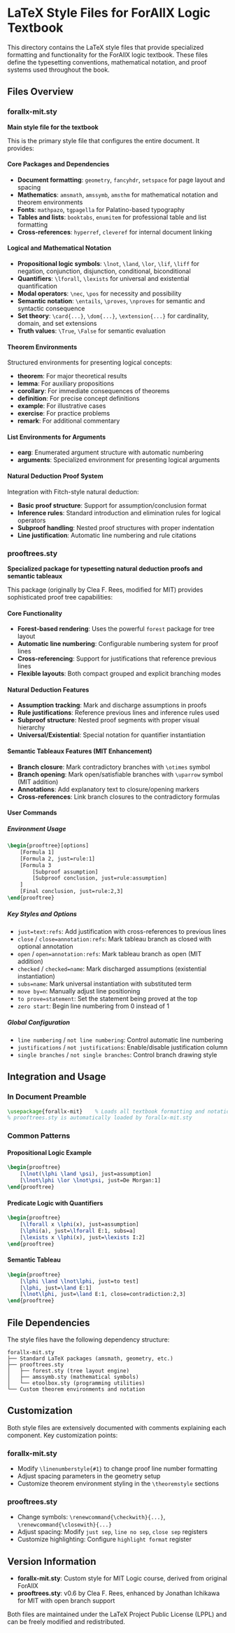 # LaTeX Style Files for ForAllX Logic Textbook

This directory contains the LaTeX style files that provide specialized formatting and functionality for the ForAllX logic textbook. These files define the typesetting conventions, mathematical notation, and proof systems used throughout the book.

## Files Overview

### forallx-mit.sty
**Main style file for the textbook**

This is the primary style file that configures the entire document. It provides:

#### Core Packages and Dependencies
- **Document formatting**: `geometry`, `fancyhdr`, `setspace` for page layout and spacing
- **Mathematics**: `amsmath`, `amssymb`, `amsthm` for mathematical notation and theorem environments
- **Fonts**: `mathpazo`, `tgpagella` for Palatino-based typography
- **Tables and lists**: `booktabs`, `enumitem` for professional table and list formatting
- **Cross-references**: `hyperref`, `cleveref` for internal document linking

#### Logical and Mathematical Notation
- **Propositional logic symbols**: `\lnot`, `\land`, `\lor`, `\lif`, `\liff` for negation, conjunction, disjunction, conditional, biconditional
- **Quantifiers**: `\lforall`, `\lexists` for universal and existential quantification  
- **Modal operators**: `\nec`, `\pos` for necessity and possibility
- **Semantic notation**: `\entails`, `\proves`, `\nproves` for semantic and syntactic consequence
- **Set theory**: `\card{...}`, `\dom{...}`, `\extension{...}` for cardinality, domain, and set extensions
- **Truth values**: `\True`, `\False` for semantic evaluation

#### Theorem Environments
Structured environments for presenting logical concepts:
- **theorem**: For major theoretical results
- **lemma**: For auxiliary propositions
- **corollary**: For immediate consequences of theorems
- **definition**: For precise concept definitions
- **example**: For illustrative cases
- **exercise**: For practice problems
- **remark**: For additional commentary

#### List Environments for Arguments
- **earg**: Enumerated argument structure with automatic numbering
- **arguments**: Specialized environment for presenting logical arguments

#### Natural Deduction Proof System
Integration with Fitch-style natural deduction:
- **Basic proof structure**: Support for assumption/conclusion format
- **Inference rules**: Standard introduction and elimination rules for logical operators
- **Subproof handling**: Nested proof structures with proper indentation
- **Line justification**: Automatic line numbering and rule citations

### prooftrees.sty
**Specialized package for typesetting natural deduction proofs and semantic tableaux**

This package (originally by Clea F. Rees, modified for MIT) provides sophisticated proof tree capabilities:

#### Core Functionality
- **Forest-based rendering**: Uses the powerful `forest` package for tree layout
- **Automatic line numbering**: Configurable numbering system for proof lines
- **Cross-referencing**: Support for justifications that reference previous lines
- **Flexible layouts**: Both compact grouped and explicit branching modes

#### Natural Deduction Features
- **Assumption tracking**: Mark and discharge assumptions in proofs
- **Rule justifications**: Reference previous lines and inference rules used
- **Subproof structure**: Nested proof segments with proper visual hierarchy
- **Universal/Existential**: Special notation for quantifier instantiation

#### Semantic Tableaux Features (MIT Enhancement)
- **Branch closure**: Mark contradictory branches with `\otimes` symbol
- **Branch opening**: Mark open/satisfiable branches with `\uparrow` symbol (MIT addition)
- **Annotations**: Add explanatory text to closure/opening markers
- **Cross-references**: Link branch closures to the contradictory formulas

#### User Commands

##### Environment Usage
```latex
\begin{prooftree}[options]
    [Formula 1]
    [Formula 2, just=rule:1]
    [Formula 3
        [Subproof assumption]
        [Subproof conclusion, just=rule:assumption]
    ]
    [Final conclusion, just=rule:2,3]
\end{prooftree}
```

##### Key Styles and Options
- `just=text:refs`: Add justification with cross-references to previous lines
- `close` / `close=annotation:refs`: Mark tableau branch as closed with optional annotation
- `open` / `open=annotation:refs`: Mark tableau branch as open (MIT addition)
- `checked` / `checked=name`: Mark discharged assumptions (existential instantiation)
- `subs=name`: Mark universal instantiation with substituted term
- `move by=n`: Manually adjust line positioning
- `to prove=statement`: Set the statement being proved at the top
- `zero start`: Begin line numbering from 0 instead of 1

##### Global Configuration
- `line numbering` / `not line numbering`: Control automatic line numbering
- `justifications` / `not justifications`: Enable/disable justification column
- `single branches` / `not single branches`: Control branch drawing style

## Integration and Usage

### In Document Preamble
```latex
\usepackage{forallx-mit}    % Loads all textbook formatting and notation
% prooftrees.sty is automatically loaded by forallx-mit.sty
```

### Common Patterns

#### Propositional Logic Example
```latex
\begin{prooftree}
    [\lnot(\lphi \land \psi), just=assumption]
    [\lnot\lphi \lor \lnot\psi, just=De Morgan:1]
\end{prooftree}
```

#### Predicate Logic with Quantifiers
```latex
\begin{prooftree}
    [\lforall x \lphi(x), just=assumption]
    [\lphi(a), just=\lforall E:1, subs=a]
    [\lexists x \lphi(x), just=\lexists I:2]
\end{prooftree}
```

#### Semantic Tableau
```latex
\begin{prooftree}
    [\lphi \land \lnot\lphi, just=to test]
    [\lphi, just=\land E:1]
    [\lnot\lphi, just=\land E:1, close=contradiction:2,3]
\end{prooftree}
```

## File Dependencies

The style files have the following dependency structure:

```
forallx-mit.sty
├── Standard LaTeX packages (amsmath, geometry, etc.)
├── prooftrees.sty
│   ├── forest.sty (tree layout engine)
│   ├── amssymb.sty (mathematical symbols)
│   └── etoolbox.sty (programming utilities)
└── Custom theorem environments and notation
```

## Customization

Both style files are extensively documented with comments explaining each component. Key customization points:

### forallx-mit.sty
- Modify `\linenumberstyle{#1}` to change proof line number formatting
- Adjust spacing parameters in the geometry setup
- Customize theorem environment styling in the `\theoremstyle` sections

### prooftrees.sty  
- Change symbols: `\renewcommand{\checkwith}{...}`, `\renewcommand{\closewith}{...}`
- Adjust spacing: Modify `just sep`, `line no sep`, `close sep` registers
- Customize highlighting: Configure `highlight format` register

## Version Information

- **forallx-mit.sty**: Custom style for MIT Logic course, derived from original ForAllX
- **prooftrees.sty**: v0.6 by Clea F. Rees, enhanced by Jonathan Ichikawa for MIT with open branch support

Both files are maintained under the LaTeX Project Public License (LPPL) and can be freely modified and redistributed.